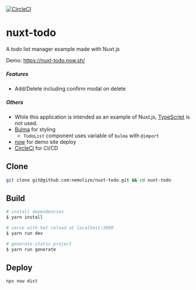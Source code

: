 [![CircleCI](https://circleci.com/gh/nemolize/nuxt-todo/tree/master.svg?style=svg)](https://circleci.com/gh/nemolize/nuxt-todo/tree/master)

# nuxt-todo

A todo list manager example made with Nuxt.js

Demo:
https://nuxt-todo.now.sh/

##### Features
* Add/Delete including confirm modal on delete
  
##### Others
* While this application is intended as an example of Nuxt.js, [TypeScript](https://www.typescriptlang.org/) is not used.
* [Bulma](http://bulma.io) for styling
  * `TodoList` component uses variable of `bulma` with `@import`
* [now](https://zeit.co/now) for demo site deploy
* [CircleCI](https://circleci.com) for CI/CD
  
## Clone

```bash
git clone git@github.com:nemolize/nuxt-todo.git && cd nuxt-todo
```

## Build

```bash
# install dependencies
$ yarn install

# serve with hot reload at localhost:3000
$ yarn run dev

# generate static project
$ yarn run generate
```

## Deploy
```bash
npx now dist
```
